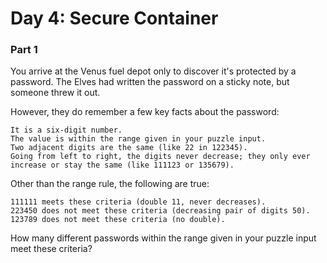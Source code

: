 # Day 4: Secure Container

### Part 1

You arrive at the Venus fuel depot only to discover it's protected by a password. The Elves had written the password on a sticky note, but someone threw it out.

However, they do remember a few key facts about the password:

```
It is a six-digit number.
The value is within the range given in your puzzle input.
Two adjacent digits are the same (like 22 in 122345).
Going from left to right, the digits never decrease; they only ever increase or stay the same (like 111123 or 135679).
```

Other than the range rule, the following are true:

```
111111 meets these criteria (double 11, never decreases).
223450 does not meet these criteria (decreasing pair of digits 50).
123789 does not meet these criteria (no double).
```

How many different passwords within the range given in your puzzle input meet these criteria?
